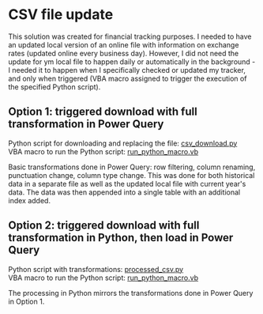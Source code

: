 # CSV file update

This solution was created for financial tracking purposes. I needed to have an updated local version of an online file with information on exchange rates (updated online every business day). However, I did not need the update for ym local file to happen daily or automatically in the background - I needed it to happen when I specifically checked or updated my tracker, and only when triggered (VBA macro assigned to trigger the execution of the specified Python script).

## Option 1: triggered download with full transformation in Power Query
Python script for downloading and replacing the file: [csv_download.py](https://github.com/alchrt/triggered_download/blob/main/csv_download.py)  
VBA macro to run the Python script: [run_python_macro.vb](https://github.com/alchrt/triggered_download/blob/main/run_python_macro.vb)  

Basic transformations done in Power Query: row filtering, column renaming, punctuation change, column type change. This was done for both historical data in a separate file as well as the updated local file with current year's data. The data was then appended into a single table with an additional index added.  

## Option 2: triggered download with full transformation in Python, then load in Power Query
Python script with transformations: [processed_csv.py](https://github.com/alchrt/triggered_download/blob/main/processed_csv.py)  
VBA macro to run the Python script: [run_python_macro.vb](https://github.com/alchrt/triggered_download/blob/main/run_python_macro.vb)

The processing in Python mirrors the transformations done in Power Query in Option 1.
